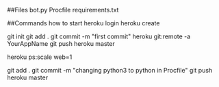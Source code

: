 ##Files
bot.py
Procfile
requirements.txt

##Commands how to start 
heroku login
heroku create

git init
git add .
git commit -m "first commit"
heroku git:remote -a YourAppName
git push heroku master

heroku ps:scale web=1

git add .
git commit -m "changing python3 to python in Procfile"
git push heroku master

